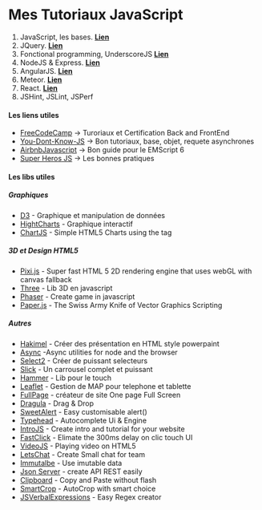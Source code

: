 # Mes Tutoriaux JavaScript

1. JavaScript, les bases. **[Lien](JavaScript.md)**
2. JQuery. **[Lien](JQuery.md)**
3. Fonctional programming, UnderscoreJS **[Lien](Fonctional.md)**
4. NodeJS & Express. **[Lien](NodeJS.md)**
5. AngularJS. **[Lien](AngularJS.md)**
6. Meteor. **[Lien](Meteor.md)**
7. React. **[Lien](React.md)**
8. JSHint, JSLint, JSPerf    

#### Les liens utiles

* [FreeCodeCamp](https://github.com/FreeCodeCamp/FreeCodeCamp) -> Turoriaux et Certification Back and FrontEnd
* [You-Dont-Know-JS](https://github.com/getify/You-Dont-Know-JS) -> Bon tutoriaux, base, objet, requete asynchrones
* [AirbnbJavascript](https://github.com/airbnb/javascript) -> Bon guide pour le EMScript 6
* [Super Heros JS](http://superherojs.com/) -> Les bonnes pratiques


#### Les libs utiles

##### Graphiques
* [D3](https://github.com/mbostock/d3) - Graphique et manipulation de données
* [HightCharts](http://www.highcharts.com/) - Graphique interactif
* [ChartJS](https://github.com/nnnick/Chart.js) - Simple HTML5 Charts using the <canvas> tag


##### 3D et Design HTML5
* [Pixi.js](https://github.com/pixijs/pixi.js) - Super fast HTML 5 2D rendering engine that uses webGL with canvas fallback
* [Three](https://github.com/mrdoob/three.js) - Lib 3D en javascript
* [Phaser](https://github.com/photonstorm/phaser) - Create game in javascript
* [Paper.js](http://paperjs.org/examples/meta-balls/) - The Swiss Army Knife of Vector Graphics Scripting 


##### Autres
* [Hakimel](https://github.com/hakimel/reveal.js) - Créer des présentation en HTML style powerpaint
* [Async](https://github.com/caolan/async) -Async utilities for node and the browser
* [Select2](https://github.com/select2/select2) - Créer de puissant selecteurs
* [Slick](https://github.com/kenwheeler/slick) - Un carrousel complet et puissant
* [Hammer](https://github.com/hammerjs/hammer.js) - Lib pour le touch
* [Leaflet](https://github.com/Leaflet/Leaflet)  - Gestion de MAP pour telephone et tablette
* [FullPage](https://github.com/alvarotrigo/fullPage.js)  - créateur de site One page Full Screen 
* [Dragula](https://github.com/bevacqua/dragula) - Drag & Drop
* [SweetAlert](https://github.com/t4t5/sweetalert) - Easy customisable alert()
* [Typehead](https://github.com/twitter/typeahead.js) - Autocomplete Ui & Engine
* [IntroJS](https://github.com/usablica/intro.js) - Create intro and tutorial for your website
* [FastClick](https://github.com/ftlabs/fastclick) - Elimate the 300ms delay on clic touch UI
* [VideoJS](https://github.com/videojs/video.js) - Playing video on HTML5
* [LetsChat](https://github.com/sdelements/lets-chat) - Create Small chat for team
* [Immutalbe](https://github.com/facebook/immutable-js) - Use imutable data
* [Json Server](https://github.com/typicode/json-server) - create API REST easily
* [Clipboard](https://github.com/zenorocha/clipboard.js) - Copy and Paste without flash
* [SmartCrop](https://github.com/jwagner/smartcrop.js) - AutoCrop with smart choice
* [JSVerbalExpressions](https://github.com/VerbalExpressions/JSVerbalExpressions) - Easy Regex creator

